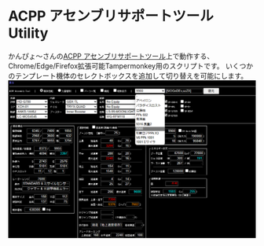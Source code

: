 # ACPP アセンブリサポートツール Utility

かんぴょ〜さんの[ACPP アセンブリサポートツール](https://k-2nd.sakura.ne.jp/ac/report/support_tool/sayhoun.html)上で動作する、Chrome/Edge/Firefox拡張可能Tampermonkey用のスクリプトです。
いくつかのテンプレート機体のセレクトボックスを追加して切り替えを可能にします。
![スクリーンショット](https://raw.githubusercontent.com/armored-core/pp_assem_tool_utility/main/screen-shot.png)
